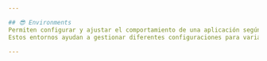```yaml
---

## 😎 Environments
Permiten configurar y ajustar el comportamiento de una aplicación según el entorno en el que se está ejecutando (desarrollo, pruebas, producción, etc.). 
Estos entornos ayudan a gestionar diferentes configuraciones para variables como bases de datos, credenciales, servicios externos, y otras propiedades que pueden variar según el entorno.

---
```

